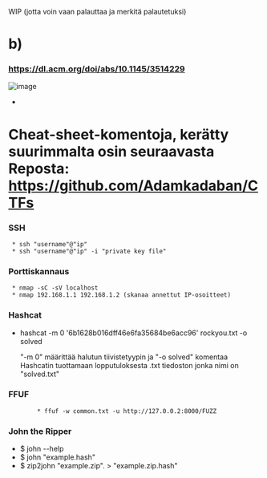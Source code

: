 WIP (jotta voin vaan palauttaa ja merkitä palautetuksi)

# b)

### https://dl.acm.org/doi/abs/10.1145/3514229
![image](https://github.com/konetoivonen/laksyt/assets/164856618/3fa28b41-3a66-4ea6-bd33-1a7dade66e49)



* 




# Cheat-sheet-komentoja, kerätty suurimmalta osin seuraavasta Reposta: https://github.com/Adamkadaban/CTFs

### SSH
     * ssh "username"@"ip"
     * ssh "username"@"ip" -i "private key file"
 
### Porttiskannaus
     * nmap -sC -sV localhost
     * nmap 192.168.1.1 192.168.1.2 (skanaa annettut IP-osoitteet)
  
### Hashcat
   * hashcat -m 0 '6b1628b016dff46e6fa35684be6acc96' rockyou.txt -o solved
  
     "-m 0" määrittää halutun tiivistetyypin ja "-o solved" komentaa Hashcatin tuottamaan lopputuloksesta .txt tiedoston jonka nimi on "solved.txt"

### FFUF
			* ffuf -w common.txt -u http://127.0.0.2:8000/FUZZ

### John the Ripper

* $ john --help
* $ john "example.hash"
* $ zip2john "example.zip". > "example.zip.hash"
